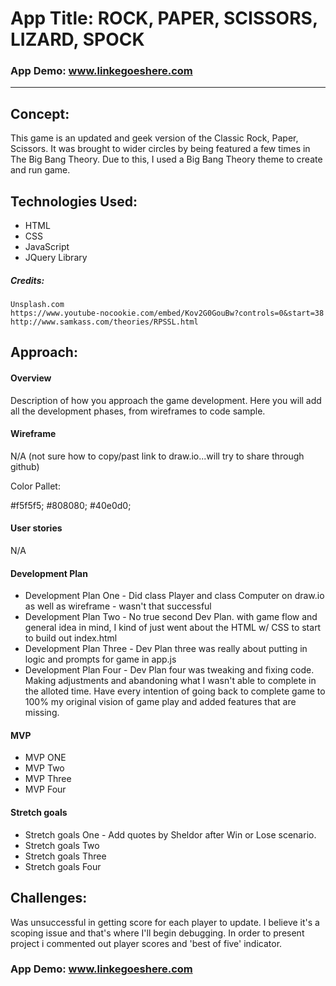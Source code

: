 
# App Title: ROCK, PAPER, SCISSORS, LIZARD, SPOCK

### App Demo: www.linkegoeshere.com

---

## Concept:

This game is an updated and geek version of the Classic Rock, Paper, Scissors.  It was brought to wider circles by being featured a few times in The Big Bang Theory.  Due to this, I used a Big Bang Theory theme to create and run game. 

## Technologies Used:

* HTML
* CSS
* JavaScript 
* JQuery Library

##### Credits:

    Unsplash.com
    https://www.youtube-nocookie.com/embed/Kov2G0GouBw?controls=0&start=38
    http://www.samkass.com/theories/RPSSL.html

## Approach:

#### Overview
Description of how you approach the game development. Here you will add all the development phases, from wireframes to code sample. 

#### Wireframe

N/A (not sure how to copy/past link to draw.io...will try to share through github)

Color Pallet:

#f5f5f5;
#808080;
#40e0d0;


#### User stories

N/A

#### Development Plan 


* Development Plan  One - Did class Player and class Computer on draw.io as well as wireframe - wasn't that successful
* Development Plan  Two - No true second Dev Plan.  with game flow and general idea in mind, I kind of just went about the HTML w/ CSS to start to build out index.html
* Development Plan  Three - Dev Plan three was really about putting in logic and prompts for game in app.js
* Development Plan  Four - Dev Plan four was tweaking and fixing code.  Making adjustments and abandoning what I wasn't able to complete in the alloted time.  Have every intention of going back to complete game to 100% my original vision of game play and added features that are missing. 

#### MVP

* MVP ONE
* MVP Two
* MVP Three 
* MVP Four

#### Stretch goals

* Stretch goals One - Add quotes by Sheldor after Win or Lose scenario.
* Stretch goals Two
* Stretch goals Three 
* Stretch goals Four

## Challenges:

Was unsuccessful in getting score for each player to update.  I believe it's a scoping issue and that's where I'll begin debugging. In order to present project i commented out player scores and 'best of five' indicator.


### App Demo: www.linkegoeshere.com
